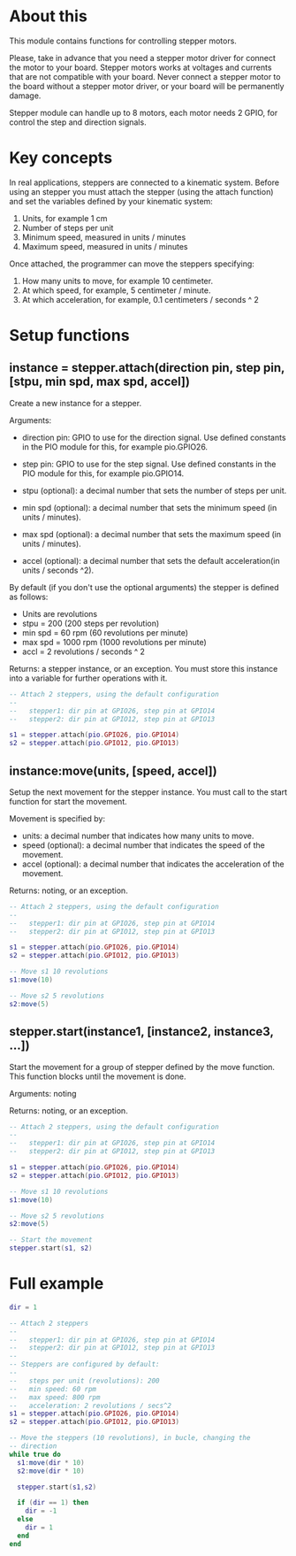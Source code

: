 # About this

This module contains functions for controlling stepper motors.

Please, take in advance that you need a stepper motor driver for connect the motor to your board. Stepper motors works at voltages and currents that are not compatible with your board. Never connect a stepper motor to the board without a stepper motor driver, or your board will be permanently damage.

Stepper module can handle up to 8 motors, each motor needs 2 GPIO, for control the step and direction signals.

# Key concepts

In real applications, steppers are connected to a kinematic system. Before using an stepper you must attach the stepper (using the attach function) and set the variables defined by your kinematic system:

   1. Units, for example 1 cm
   1. Number of steps per unit
   1. Minimum speed, measured in units / minutes
   1. Maximum speed, measured in units / minutes

Once attached, the programmer can move the steppers specifying:

   1. How many units to move, for example 10 centimeter.
   1. At which speed, for example, 5 centimeter / minute.
   1. At which acceleration, for example, 0.1 centimeters / seconds ^ 2

# Setup functions

## instance = stepper.attach(direction pin, step pin, [stpu, min spd, max spd, accel])

Create a new instance for a stepper.

Arguments:

* direction pin: GPIO to use for the direction signal. Use defined constants in the PIO module for this, for example pio.GPIO26.

* step pin: GPIO to use for the step signal. Use defined constants in the PIO module for this, for example pio.GPIO14.

* stpu (optional): a decimal number that sets the number of steps per unit.
* min spd (optional): a decimal number that sets the minimum speed (in units / minutes).
* max spd (optional): a decimal number that sets the maximum speed (in units / minutes).
* accel (optional): a decimal number that sets the default acceleration(in units / seconds ^2).

By default (if you don't use the optional arguments) the stepper is defined as follows:

* Units are revolutions
* stpu = 200 (200 steps per revolution)
* min spd = 60 rpm (60 revolutions per minute) 
* max spd = 1000 rpm (1000 revolutions per minute) 
* accl = 2 revolutions / seconds ^ 2

Returns: a stepper instance, or an exception. You must store this instance into a variable for further operations with it.

```lua
-- Attach 2 steppers, using the default configuration
--
--   stepper1: dir pin at GPIO26, step pin at GPIO14
--   stepper2: dir pin at GPIO12, step pin at GPIO13

s1 = stepper.attach(pio.GPIO26, pio.GPIO14)
s2 = stepper.attach(pio.GPIO12, pio.GPIO13)
```

## instance:move(units, [speed, accel])

Setup the next movement for the stepper instance. You must call to the start function for start the movement.

Movement is specified by:

* units: a decimal number that indicates how many units to move.
* speed (optional): a decimal number that indicates the speed of the movement.
* accel (optional): a decimal number that indicates the acceleration of the movement.

Returns: noting, or an exception.

```lua
-- Attach 2 steppers, using the default configuration
--
--   stepper1: dir pin at GPIO26, step pin at GPIO14
--   stepper2: dir pin at GPIO12, step pin at GPIO13

s1 = stepper.attach(pio.GPIO26, pio.GPIO14)
s2 = stepper.attach(pio.GPIO12, pio.GPIO13)

-- Move s1 10 revolutions
s1:move(10)

-- Move s2 5 revolutions
s2:move(5)
```

## stepper.start(instance1, [instance2, instance3, ...])

Start the movement for a group of stepper defined by the move function. This function blocks until the movement is done.

Arguments: noting

Returns: noting, or an exception.

```lua
-- Attach 2 steppers, using the default configuration
--
--   stepper1: dir pin at GPIO26, step pin at GPIO14
--   stepper2: dir pin at GPIO12, step pin at GPIO13

s1 = stepper.attach(pio.GPIO26, pio.GPIO14)
s2 = stepper.attach(pio.GPIO12, pio.GPIO13)

-- Move s1 10 revolutions
s1:move(10)

-- Move s2 5 revolutions
s2:move(5)

-- Start the movement
stepper.start(s1, s2)
```

# Full example

```lua
dir = 1

-- Attach 2 steppers
--
--   stepper1: dir pin at GPIO26, step pin at GPIO14
--   stepper2: dir pin at GPIO12, step pin at GPIO13
--
-- Steppers are configured by default:
--
--   steps per unit (revolutions): 200
--   min speed: 60 rpm
--   max speed: 800 rpm
--   acceleration: 2 revolutions / secs^2
s1 = stepper.attach(pio.GPIO26, pio.GPIO14)
s2 = stepper.attach(pio.GPIO12, pio.GPIO13)

-- Move the steppers (10 revolutions), in bucle, changing the
-- direction
while true do
  s1:move(dir * 10)
  s2:move(dir * 10)

  stepper.start(s1,s2)

  if (dir == 1) then
    dir = -1
  else
    dir = 1
  end
end
```